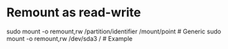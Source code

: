 
# Remount as read-write

sudo mount -o remount,rw /partition/identifier /mount/point   # Generic
sudo mount -o remount,rw /dev/sda3 /   # Example
